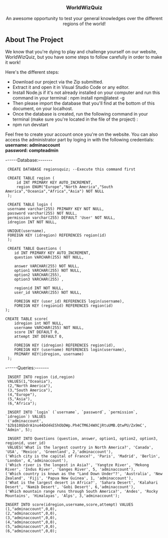 
<h3 align="center">WorldWizQuiz</h3>

  <p align="center">
    An awesome opportunity to test your general knowledges over the different regions of the world!
</div>

<!-- ABOUT THE PROJECT -->
## About The Project
We know that you're dying to play and challenge yourself on our website, WorldWizQuiz, but you have some steps to follow carefully in order to make it work!

Here's the different steps: 
* Download our project via the Zip submitted.
* Extract it and open it in Visual Studio Code or any editor.
* Install Node.js if it's not already installed on your computer and run this command in your terminal : npm install npm@latest -g
* Then please import the database that you'll find at the bottom of this document, on your localhost.
* Once the database is created, run the following command in your terminal (make sure you're located in the file of the project) : 
* npm run devstart

Feel free to create your account once you're on the website.
You can also access the administrator part by loging in with the following credentials:
          <br>
          <strong> username: adminaccount
          <br>
          password: compteadmin</strong>

<p>


------Database:-------

     CREATE DATABASE regionsquiz; --Execute this command first
     
     CREATE TABLE region (
         id INT PRIMARY KEY AUTO_INCREMENT,
         region ENUM("Europe","North America","South America","Oceania","Africa","Asia") NOT NULL
     );
    
     CREATE TABLE login (
     username varchar(255) PRIMARY KEY NOT NULL,
     password varchar(255) NOT NULL,
     permission varchar(255) DEFAULT 'User' NOT NULL,
     idregion INT NOT NULL,

     UNIQUE(username),
     FOREIGN KEY (idregion) REFERENCES region(id)
     );

     CREATE TABLE Questions (
        id INT PRIMARY KEY AUTO_INCREMENT,
        question VARCHAR(255) NOT NULL,
        
        answer VARCHAR(255) NOT NULL,
        option1 VARCHAR(255) NOT NULL,
        option2 VARCHAR(255),
        option3 VARCHAR(255) ,
        
        regionid INT NOT NULL,
        user_id VARCHAR(255) NOT NULL,

        FOREIGN KEY (user_id) REFERENCES login(username),
        FOREIGN KEY (regionid) REFERENCES region(id)
    );

    CREATE TABLE score(
        idregion int NOT NULL,
        username VARCHAR(255) NOT NULL,
        score INT DEFAULT 0,
        attempt INT DEFAULT 0,
    
        FOREIGN KEY (idregion) REFERENCES region(id),
        FOREIGN KEY (username) REFERENCES login(username),
        PRIMARY KEY(idregion, username)
     );


------Queries:-------

     INSERT INTO region (id,region) 
     VALUES(1,"Oceania"),
     (2,"North America"),
     (3,"South America"),
     (4,"Europe"),
     (5,"Asia"),
     (6,"Africa");

     INSERT INTO `login` (`username`, `password`, `permission`, `idregion`) VALUES
     ('adminaccount', '$2b$10$bdrA1nu44Dd4kEShObDWp.Ph4CTM6J4WXCjRtuUMB.QtwPU/Zx9mC', 'Admin', 5);

     INSERT INTO Questions (question, answer, option1, option2, option3, regionid, user_id)
     VALUES('What is the largest country in North America?', 'Canada', 'USA', 'Mexico', 'Greenland', 2,'adminaccount'),
    ('Which city is the capital of France?', 'Paris', 'Madrid', 'Berlin', 'London', 4,'adminaccount'),
    ('Which river is the longest in Asia?', 'Yangtze River', 'Mekong River', 'Indus River', 'Ganges River', 5, 'adminaccount'),
    ('Which country is known as the "Land Down Under"?', 'Australia', 'New Zealand', 'Fiji', 'Papua New Guinea', 1, 'adminaccount'),
    ('What is the largest desert in Africa?', 'Sahara Desert', 'Kalahari Desert', 'Namib Desert', 'Gobi Desert', 6,'adminaccount'),
    ('Which mountain range runs through South America?', 'Andes', 'Rocky Mountains', 'Himalayas', 'Alps', 3,'adminaccount');

    INSERT INTO score(idregion,username,score,attempt) VALUES
    (1,"adminaccount",0,0),
    (2,"adminaccount",0,0),
    (3,"adminaccount",0,0),
    (4,"adminaccount",0,0),
    (5,"adminaccount",0,0),
    (6,"adminaccount",0,0);
    
</p>
